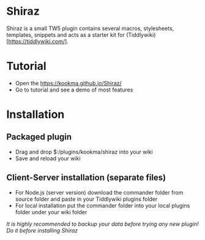 # Shiraz
Shiraz is a small TW5 plugin contains several macros, stylesheets, templates, snippets and acts as a starter kit for 
(Tiddlywiki)[https://tiddlywiki.com/].

# Tutorial
* Open the https://kookma.github.io/Shiraz/
* Go to tutorial and see a demo of most features

# Installation
## Packaged plugin
- Drag and drop $:/plugins/kookma/shiraz into your wiki
- Save and reload your wiki

## Client-Server installation (separate files)
- For Node.js (server version) download the commander folder from source folder and paste in your Tiddlywiki plugins folder
- For local installation put the commander folder into your local plugins folder under your wiki folder

_It is highly recommended to backup your data before trying any new plugin! Do it before installing Shiraz_
